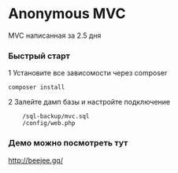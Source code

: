 # Anonymous MVC
MVC написанная за 2.5 дня

### Быстрый старт

1 Установите все зависомости через composer
```
composer install
```
2 Залейте дамп базы и настройте подключение
```   
    /sql-backup/mvc.sql
    /config/web.php
```

### Демо можно посмотреть тут 
http://beejee.gq/
